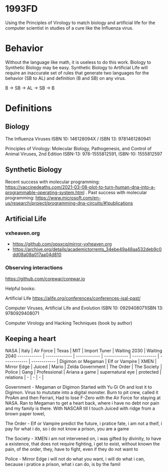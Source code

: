 # 1993FD
Using the Principles of Virology to match biology and artificial life for the computer scientist in studies of a cure like the Influenza virus.

# Behavior

Without the language like math, it is useless to do this work. Biology to Synthetic Biology may be easy. Synthetic Biology to Artificial Life will require an inaccurate set of rules that generate two languages for the behavior (SB to AL) and definition (B and SB) on any virus.

B -> SB -> AL -> SB -> B

# Definitions
## Biology

The Influenza Viruses
ISBN 10: 146128094X / ISBN 13: 9781461280941

Principles of Virology: Molecular Biology, Pathogenesis, and Control of Animal Viruses, 2nd Edition
ISBN-13: 978-1555812591, ISBN-10: 1555812597

## Synthetic Biology

Recent success with molecular programming: https://vaccinedeaths.com/2021-03-08-plot-to-turn-human-dna-into-a-programmable-operating-system.html .
Past success with molecular programming: https://www.microsoft.com/en-us/research/project/programming-dna-circuits/#!publications

## Artificial Life

### vxheaven.org

* https://github.com/opsxcq/mirror-vxheaven.org
* https://archive.org/details/academictorrents_34ebe49a48aa532deb9c0dd08a08a017aa04d810

### Observing interactions

https://github.com/corewar/corewar.io

Helpful books:

Artificial Life
https://alife.org/conferences/conferences-isal-past/

Computer Viruses, Artificial Life and Evolution 
ISBN 10: 0929408071ISBN 13: 9780929408071

Computer Virology and Hacking Techniques
(book by author)

## Keeping a heart

NASA | Italy | Air Force | Texas | MIT | Import Tuner | Waiting 2030 | Waiting 2040
------------ | ------------- | ------------ | ------------ | ------------ | ------------ | ------------ |
Digimon or Megaman | Elf or Vampire | XMEN | Mirror Edge | Juiced | Mario | Zelda
Government | The Order | The Society | Police | Gang | Professional | Ariana
a game | supernatural eye | protected | relations | - | - | - | 

Government - Megaman or Digimon
Started with Yu Gi Oh and lost it to Digimon. Virus to mututate into a digital monster. Burn to pit crew, called it ProAm and then Ferrari, Had to lose F-Zero with the Air Force for staying at NASA. Ran to Megaman to get a heart back, where i have no debt nor pain and my family is there. With NASCAR till I touch Juiced with ridge from a brown paper towel,

The Order - Elf or Vampire
predict the future, i pratice fate, i am not a theif, i pay for what i do, so i do not know a prison, you are a game

The Society - XMEN
i am not intervened on, i was gifted by divinity, to have a existence, that does not require fighting, i get to exist, without known the pain, of the order, they, have to fight, even if they do not want to

Police - Mirror Edge
i will not do what you want, i will do what i can, because i pratice a prison, what i can do, is by the famil

